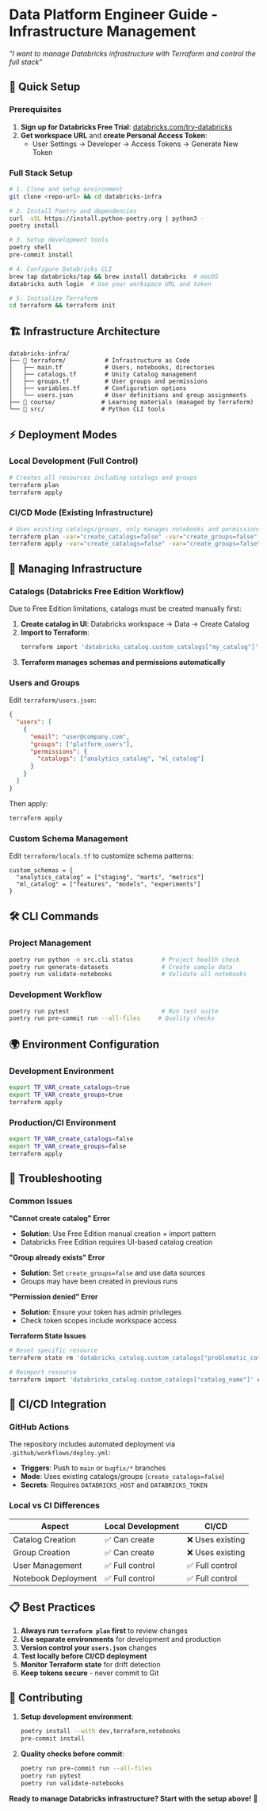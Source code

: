 # Data Platform Engineer Guide - Infrastructure Management

*"I want to manage Databricks infrastructure with Terraform and control the full stack"*

## 🚀 Quick Setup

### Prerequisites
1. **Sign up for Databricks Free Trial**: [databricks.com/try-databricks](https://databricks.com/try-databricks)
2. **Get workspace URL** and **create Personal Access Token**:
   - User Settings → Developer → Access Tokens → Generate New Token

### Full Stack Setup
```bash
# 1. Clone and setup environment
git clone <repo-url> && cd databricks-infra

# 2. Install Poetry and dependencies
curl -sSL https://install.python-poetry.org | python3 -
poetry install

# 3. Setup development tools
poetry shell
pre-commit install

# 4. Configure Databricks CLI
brew tap databricks/tap && brew install databricks  # macOS
databricks auth login  # Use your workspace URL and token

# 5. Initialize Terraform
cd terraform && terraform init
```

## 🏗️ Infrastructure Architecture

```
databricks-infra/
├── 📁 terraform/           # Infrastructure as Code
│   ├── main.tf            # Users, notebooks, directories
│   ├── catalogs.tf        # Unity Catalog management
│   ├── groups.tf          # User groups and permissions
│   ├── variables.tf       # Configuration options
│   └── users.json         # User definitions and group assignments
├── 📁 course/             # Learning materials (managed by Terraform)
└── 📁 src/                # Python CLI tools
```

## ⚡ Deployment Modes

### Local Development (Full Control)
```bash
# Creates all resources including catalogs and groups
terraform plan
terraform apply
```

### CI/CD Mode (Existing Infrastructure)
```bash
# Uses existing catalogs/groups, only manages notebooks and permissions
terraform plan -var="create_catalogs=false" -var="create_groups=false"
terraform apply -var="create_catalogs=false" -var="create_groups=false"
```

## 🔧 Managing Infrastructure

### Catalogs (Databricks Free Edition Workflow)
Due to Free Edition limitations, catalogs must be created manually first:

1. **Create catalog in UI**: Databricks workspace → Data → Create Catalog
2. **Import to Terraform**:
   ```bash
   terraform import 'databricks_catalog.custom_catalogs["my_catalog"]' my_catalog
   ```
3. **Terraform manages schemas and permissions automatically**

### Users and Groups
Edit `terraform/users.json`:
```json
{
  "users": [
    {
      "email": "user@company.com",
      "groups": ["platform_users"],
      "permissions": {
        "catalogs": ["analytics_catalog", "ml_catalog"]
      }
    }
  ]
}
```

Then apply:
```bash
terraform apply
```

### Custom Schema Management
Edit `terraform/locals.tf` to customize schema patterns:
```hcl
custom_schemas = {
  "analytics_catalog" = ["staging", "marts", "metrics"]
  "ml_catalog" = ["features", "models", "experiments"]
}
```

## 🛠️ CLI Commands

### Project Management
```bash
poetry run python -m src.cli status        # Project health check
poetry run generate-datasets               # Create sample data
poetry run validate-notebooks              # Validate all notebooks
```

### Development Workflow
```bash
poetry run pytest                          # Run test suite
poetry run pre-commit run --all-files     # Quality checks
```

## 🌍 Environment Configuration

### Development Environment
```bash
export TF_VAR_create_catalogs=true
export TF_VAR_create_groups=true
terraform apply
```

### Production/CI Environment
```bash
export TF_VAR_create_catalogs=false  
export TF_VAR_create_groups=false
terraform apply
```

## 🚨 Troubleshooting

### Common Issues

**"Cannot create catalog" Error**
- **Solution**: Use Free Edition manual creation + import pattern
- Databricks Free Edition requires UI-based catalog creation

**"Group already exists" Error**
- **Solution**: Set `create_groups=false` and use data sources
- Groups may have been created in previous runs

**"Permission denied" Error**
- **Solution**: Ensure your token has admin privileges
- Check token scopes include workspace access

**Terraform State Issues**
```bash
# Reset specific resource
terraform state rm 'databricks_catalog.custom_catalogs["problematic_catalog"]'

# Reimport resource
terraform import 'databricks_catalog.custom_catalogs["catalog_name"]' catalog_name
```

## 🔄 CI/CD Integration

### GitHub Actions
The repository includes automated deployment via `.github/workflows/deploy.yml`:
- **Triggers**: Push to `main` or `bugfix/*` branches
- **Mode**: Uses existing catalogs/groups (`create_catalogs=false`)
- **Secrets**: Requires `DATABRICKS_HOST` and `DATABRICKS_TOKEN`

### Local vs CI Differences
| Aspect | Local Development | CI/CD |
|--------|------------------|-------|
| Catalog Creation | ✅ Can create | ❌ Uses existing |
| Group Creation | ✅ Can create | ❌ Uses existing |
| User Management | ✅ Full control | ✅ Full control |
| Notebook Deployment | ✅ Full control | ✅ Full control |

## 📋 Best Practices

1. **Always run `terraform plan` first** to review changes
2. **Use separate environments** for development and production
3. **Version control your `users.json`** changes
4. **Test locally before CI/CD deployment**
5. **Monitor Terraform state** for drift detection
6. **Keep tokens secure** - never commit to Git

## 🤝 Contributing

1. **Setup development environment**:
   ```bash
   poetry install --with dev,terraform,notebooks
   pre-commit install
   ```

2. **Quality checks before commit**:
   ```bash
   poetry run pre-commit run --all-files
   poetry run pytest
   poetry run validate-notebooks
   ```

**Ready to manage Databricks infrastructure? Start with the setup above!** 🔧